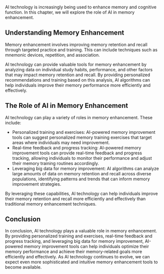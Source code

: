 
AI technology is increasingly being used to enhance memory and cognitive function. In this chapter, we will explore the role of AI in memory enhancement.

Understanding Memory Enhancement
--------------------------------

Memory enhancement involves improving memory retention and recall through targeted practice and training. This can include techniques such as mnemonic devices, repetition, and association.

AI technology can provide valuable tools for memory enhancement by analyzing data on individual study habits, performance, and other factors that may impact memory retention and recall. By providing personalized recommendations and training based on this analysis, AI algorithms can help individuals improve their memory performance more efficiently and effectively.

The Role of AI in Memory Enhancement
------------------------------------

AI technology can play a variety of roles in memory enhancement. These include:

* Personalized training and exercises: AI-powered memory improvement tools can suggest personalized memory training exercises that target areas where individuals may need improvement.
* Real-time feedback and progress tracking: AI-powered memory improvement tools can provide real-time feedback and progress tracking, allowing individuals to monitor their performance and adjust their memory training routines accordingly.
* Leveraging big data for memory improvement: AI algorithms can analyze large amounts of data on memory retention and recall across diverse populations, identifying patterns and trends that can inform memory improvement strategies.

By leveraging these capabilities, AI technology can help individuals improve their memory retention and recall more efficiently and effectively than traditional memory enhancement techniques.

Conclusion
----------

In conclusion, AI technology plays a valuable role in memory enhancement. By providing personalized training and exercises, real-time feedback and progress tracking, and leveraging big data for memory improvement, AI-powered memory improvement tools can help individuals optimize their memory performance and achieve their memory-related goals more efficiently and effectively. As AI technology continues to evolve, we can expect even more sophisticated and intuitive memory enhancement tools to become available.
